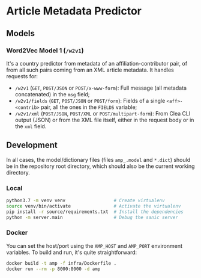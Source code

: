# Article Metadata Predictor

## Models

### Word2Vec Model 1 (`/w2v1`)

It's a country predictor from metadata
of an affiliation-contributor pair,
of from all such pairs coming from an XML article metadata.
It handles requests for:

* `/w2v1` (`GET`, `POST/JSON` or `POST/x-www-form`):
  Full message (all metadata concatenated) in the `msg` field;
* `/w2v1/fields` (`GET`, `POST/JSON` or `POST/form`):
  Fields of a single `<aff>-<contrib>` pair,
  all the ones in the `FIELDS` variable;
* `/w2v1/xml` (`POST/JSON`, `POST/XML` or `POST/multipart-form`):
  From Clea CLI output (JSON) or from the XML file itself,
  either in the request body or in the `xml` field.


## Development

In all cases, the model/dictionary files
(files `amp_.model` and `*.dict`)
should be in the repository root directory,
which should also be the current working directory.


### Local

```bash
python3.7 -m venv venv                  # Create virtualenv
source venv/bin/activate                # Activate the virtualenv
pip install -r source/requirements.txt  # Install the dependencies
python -m server.main                   # Debug the sanic server
```


### Docker

You can set the host/port
using the `AMP_HOST` and `AMP_PORT` environment variables.
To build and run, it's quite straightforward:

```bash
docker build -t amp -f infra/Dockerfile .
docker run --rm -p 8000:8000 -d amp
```
